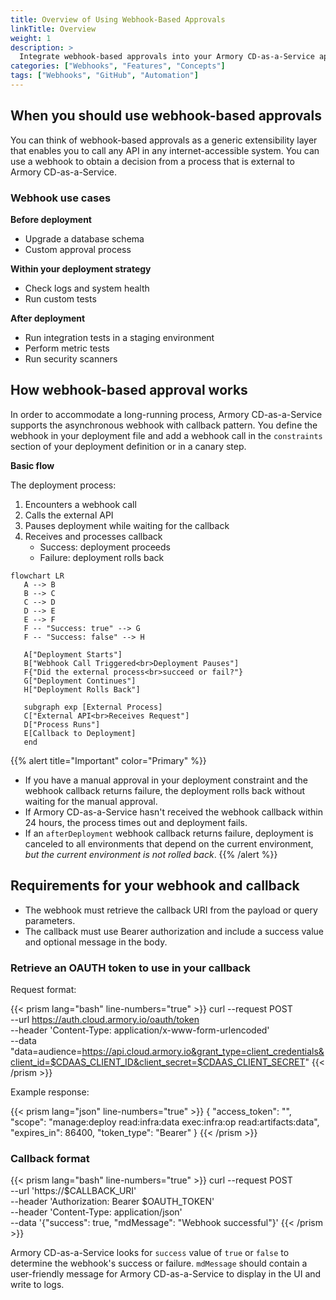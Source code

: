 ```yaml
---
title: Overview of Using Webhook-Based Approvals
linkTitle: Overview
weight: 1
description: >
  Integrate webhook-based approvals into your Armory CD-as-a-Service app deployment process.
categories: ["Webhooks", "Features", "Concepts"]
tags: ["Webhooks", "GitHub", "Automation"]
---
```




## When you should use webhook-based approvals

You can think of webhook-based approvals as a generic extensibility layer that enables you to call any API in any internet-accessible system. You can use a webhook to obtain a decision from a process that is external to Armory CD-as-a-Service.  

### Webhook use cases

**Before deployment**

- Upgrade a database schema
- Custom approval process

**Within your deployment strategy**

- Check logs and system health
- Run custom tests

**After deployment**

- Run integration tests in a staging environment
- Perform metric tests
- Run security scanners

## How webhook-based approval works

In order to accommodate a long-running process, Armory CD-as-a-Service supports the asynchronous webhook with callback pattern. You define the webhook in your deployment file and add a webhook call in the `constraints` section of your deployment definition or in a canary step.

**Basic flow**

The deployment process:
1. Encounters a webhook call
1. Calls the external API
1. Pauses deployment while waiting for the callback
1. Receives and processes callback
   - Success: deployment proceeds
   - Failure: deployment rolls back

```mermaid
flowchart LR   
   A --> B
   B --> C
   C --> D
   D --> E
   E --> F
   F -- "Success: true" --> G
   F -- "Success: false" --> H

   A["Deployment Starts"]
   B["Webhook Call Triggered<br>Deployment Pauses"]
   F{"Did the external process<br>succeed or fail?"}
   G["Deployment Continues"]
   H["Deployment Rolls Back"]

   subgraph exp [External Process]
   C["External API<br>Receives Request"]
   D["Process Runs"]
   E[Callback to Deployment]
   end
```

{{% alert title="Important" color="Primary" %}}
- If you have a manual approval in your deployment constraint and the webhook callback returns failure, the deployment rolls back without waiting for the manual approval.
- If Armory CD-as-a-Service hasn't received the webhook callback within 24 hours, the process times out and deployment fails.
- If an `afterDeployment` webhook callback returns failure, deployment is canceled to all environments that depend on the current environment, _but the current environment is not rolled back_.
{{% /alert %}}

## Requirements for your webhook and callback

- The webhook must retrieve the callback URI from the payload or query parameters.
- The callback must use Bearer authorization and include a success value and optional message in the body.

### Retrieve an OAUTH token to use in your callback

Request format:

{{< prism lang="bash"  line-numbers="true" >}}
curl --request POST \
  --url https://auth.cloud.armory.io/oauth/token \
  --header 'Content-Type: application/x-www-form-urlencoded' \
  --data "data=audience=https://api.cloud.armory.io&grant_type=client_credentials&client_id=$CDAAS_CLIENT_ID&client_secret=$CDAAS_CLIENT_SECRET"
{{< /prism >}}

Example response:

{{< prism lang="json"  line-numbers="true" >}}
{
  "access_token": "<very long access token>",
  "scope": "manage:deploy read:infra:data exec:infra:op read:artifacts:data",
  "expires_in": 86400,
  "token_type": "Bearer"
}
{{< /prism >}}

### Callback format

{{< prism lang="bash"  line-numbers="true" >}}
curl --request POST \
  --url 'https://$CALLBACK_URI' \
  --header 'Authorization: Bearer $OAUTH_TOKEN' \
  --header 'Content-Type: application/json' \
  --data '{"success": true, "mdMessage": "Webhook successful"}'
{{< /prism >}}

Armory CD-as-a-Service looks for `success` value of `true` or `false` to determine the webhook's success or failure. `mdMessage` should contain a user-friendly message for Armory CD-as-a-Service to display in the UI and write to logs.